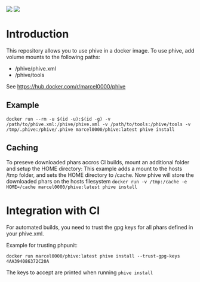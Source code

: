 <img src="https://img.shields.io/docker/pulls/marcel0000/phive"> <img src="https://img.shields.io/docker/automated/marcel0000/phive">

# Introduction
This repository allows you to use phive in a docker image.
To use phive, add volume mounts to the following paths:
* /phive/phive.xml 
* /phive/tools

See https://hub.docker.com/r/marcel0000/phive

## Example
`docker run --rm -u $(id -u):$(id -g) -v /path/to/phive.xml:/phive/phive.xml -v /path/to/tools:/phive/tools -v /tmp/.phive:/phive/.phive marcel0000/phive:latest phive install`

## Caching
To preseve downloaded phars accros CI builds, mount an additional folder and setup the HOME directory:
This example adds a mount to the hosts /tmp folder, and sets the HOME directory to /cache. Now phive will store the downloaded phars on the hosts filesystem
`docker run -v /tmp:/cache -e HOME=/cache marcel0000/phive:latest phive install`

# Integration with CI
For automated builds, you need to trust the gpg keys for all phars defined in your phive.xml.

Example for trusting phpunit:

`docker run marcel0000/phive:latest phive install --trust-gpg-keys 4AA394086372C20A`

The keys to accept are printed when running `phive install`

